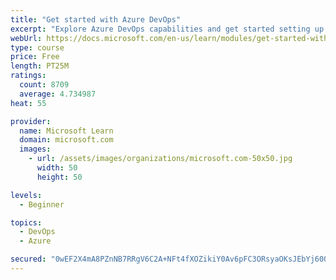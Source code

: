 ```yaml
---
title: "Get started with Azure DevOps"
excerpt: "Explore Azure DevOps capabilities and get started setting up your own organization knowing what separates elite performers from low performers."
webUrl: https://docs.microsoft.com/en-us/learn/modules/get-started-with-devops/
type: course
price: Free
length: PT25M
ratings:
  count: 8709
  average: 4.734987
heat: 55

provider:
  name: Microsoft Learn
  domain: microsoft.com
  images:
    - url: /assets/images/organizations/microsoft.com-50x50.jpg
      width: 50
      height: 50

levels:
  - Beginner

topics:
  - DevOps
  - Azure

secured: "0wEF2X4mA8PZnNB7RRgV6C2A+NFt4fXOZikiY0Av6pFC3ORsyaOKsJEbYj60Q1gIql4bd7U9azGROyWYX5c1VERZ8jiMiGY6BoqkDyJdd21tAUdQvaMeZd/tqntDcW/abw7KwOvTaPjBpIKU4B9PXfQ3IZJUD/8kNfTUojyIvYBDEL/O9bE5ygMP/LBJUXrZIFCj7hjdaWI6p1ACnUwqxBwy4FTI2miKvKfNVCvjoyMK6FQ7GevhnsFeha9mSO5+bLFLMdSD0Y34DDNa5M11VAnYMLd56lwC1CEI22LV65mXVtjCbr/9jzju0eR9zM62VnzwJzLd31k26LpQd0/Crk1GVRRwE34dsiF47L+iqYjLDmtbnsUpI2ruGGserqkGi+SwJJU/eCgirDDGIyzXsuOGxnD/zsZ3AxLrgpvL8ag=;FIEHs9B5PRG5honspy8T5g=="
---
```


